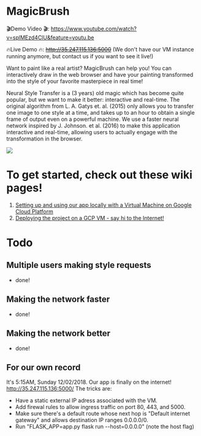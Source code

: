 # MagicBrush

🎬Demo Video 🎬: https://www.youtube.com/watch?v=splMEzd4ClU&feature=youtu.be

🔥Live Demo 🔥: ~~http://35.247.115.136:5000~~ (We don't have our VM instance running anymore, but contact us if you want to see it live!)

Want to paint like a real artist? MagicBrush can help you! You can interactively draw in the web browser and have your painting transformed into the style of your favorite masterpiece in real time!

Neural Style Transfer is a (3 years) old magic which has become quite popular, but we want to make it better: interactive and real-time. The original algorithm from L. A. Gatys et. al. (2015) only allows you to transfer one image to one style at a time, and takes up to an hour to obtain a single frame of output even on a powerful machine. We use a faster neural network inspired by J. Johnson. et al. (2016) to make this application interactive and real-time, allowing users to actually engage with the transformation in the browser.

<img src="docs/hi3.png">

# To get started, check out these wiki pages!
1. [Setting up and using our app locally with a Virtual Machine on Google Cloud Platform](https://github.com/pukacheen/MagicBrush/wiki/Setting-up-and-using-a-Virtual-Machine-on-Google-Cloud-Platform)
2. [Deploying the project on a GCP VM - say hi to the Internet!](https://github.com/pukacheen/MagicBrush/wiki/Deploying-the-project-on-a-GCP-VM)

# Todo

## Multiple users making style requests
- done!

## Making the network faster
- done!

## Making the network better
- done!

## For our own record
It's 5:15AM, Sunday 12/02/2018. Our app is finally on the internet! http://35.247.115.136:5000/
The tricks are:
- Have a static external IP adress associated with the VM.
- Add firewal rules to allow ingress traffic on port 80, 443, and 5000.
- Make sure there's a default route whose next hop is "Default internet gateway" and allows destination IP ranges 0.0.0.0/0.
- Run "FLASK_APP=app.py flask run --host=0.0.0.0" (note the host flag)
